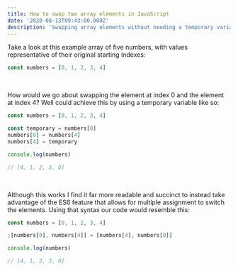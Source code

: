 ```yaml
---
title: How to swap two array elements in JavaScript
date: '2020-08-13T09:43:00.000Z'
description: 'Swapping array elements without needing a temporary variable'
---
```


Take a look at this example array of five numbers, with values representative of their original starting indexes:

```javascript
const numbers = [0, 1, 2, 3, 4]
```

<br/>

How would we go about swapping the element at index 0 and the element at index 4? Well could achieve this by using a temporary variable like so:

```javascript
const numbers = [0, 1, 2, 3, 4]

const temporary = numbers[0]
numbers[0] = numbers[4]
numbers[4] = temporary

console.log(numbers)

// [4, 1, 2, 3, 0]
```

<br/>

Although this works I find it far more readable and succinct to instead take advantage of the ES6 feature that allows for multiple assignment to switch the elements. Using that syntax our code would resemble this:

```javascript
const numbers = [0, 1, 2, 3, 4]

;[numbers[0], numbers[4]] = [numbers[4], numbers[0]]

console.log(numbers)

// [4, 1, 2, 3, 0]
```
